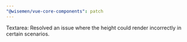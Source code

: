 ```yaml
---
"@wisemen/vue-core-components": patch
---
```


Textarea: Resolved an issue where the height could render incorrectly in certain scenarios.
